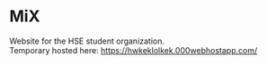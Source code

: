 # MiX
Website for the HSE student organization. <br>
Temporary hosted here: https://hwkeklolkek.000webhostapp.com/
